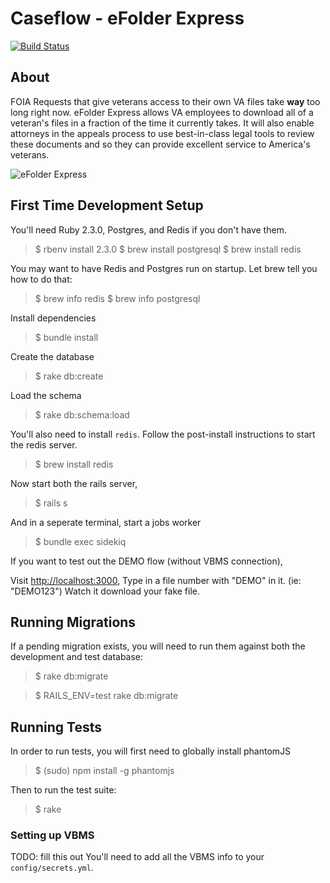 # Caseflow - eFolder Express
[![Build Status](https://travis-ci.org/department-of-veterans-affairs/caseflow-efolder.svg?branch=master)](https://travis-ci.org/department-of-veterans-affairs/caseflow-efolder)

## About

FOIA Requests that give veterans access to their own VA files take **way** too long right now. eFolder Express allows VA employees to download all of a veteran's files in a fraction of the time it currently takes. It will also enable attorneys in the appeals process to use best-in-class legal tools to review these documents and so they can provide excellent service to America's veterans.

![](screenshot.png "eFolder Express")

## First Time Development Setup

You'll need Ruby 2.3.0, Postgres, and Redis if you don't have them.

> $ rbenv install 2.3.0
> $ brew install postgresql
> $ brew install redis

You may want to have Redis and Postgres run on startup. Let brew tell you how to do that:

> $ brew info redis
> $ brew info postgresql

Install dependencies

> $ bundle install

Create the database

> $ rake db:create

Load the schema

> $ rake db:schema:load

You'll also need to install `redis`. Follow the post-install instructions to start the redis server.

> $ brew install redis

Now start both the rails server,

> $ rails s

And in a seperate terminal, start a jobs worker

> $ bundle exec sidekiq

If you want to test out the DEMO flow (without VBMS connection),

Visit [http://localhost:3000](),
Type in a file number with "DEMO" in it. (ie: "DEMO123")
Watch it download your fake file.

## Running Migrations

If a pending migration exists, you will need to run them against both the development and test database:

> $ rake db:migrate

> $ RAILS_ENV=test rake db:migrate

## Running Tests

In order to run tests, you will first need to globally install phantomJS

> $ (sudo) npm install -g phantomjs

Then to run the test suite:

> $ rake


### Setting up VBMS

TODO: fill this out
You'll need to add all the VBMS info to your `config/secrets.yml`.
